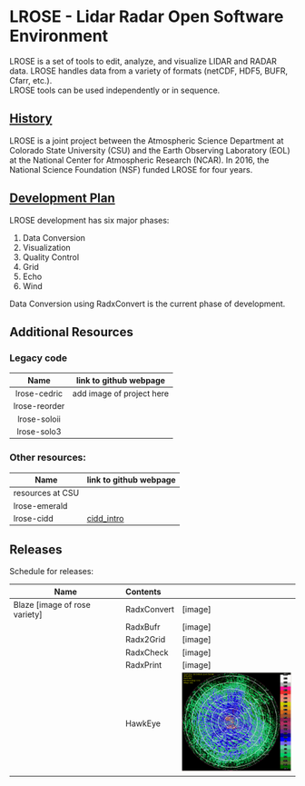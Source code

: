 # LROSE - Lidar Radar Open Software Environment

LROSE is a set of tools to edit, analyze, and visualize LIDAR and RADAR 
data.  LROSE handles data from a variety of formats (netCDF, HDF5, BUFR, Cfarr, etc.).  
LROSE tools can be used independently or in sequence.    
  
## [History](https://www.eol.ucar.edu/content/lidar-radar-open-software-environment)

LROSE is a joint project between the Atmospheric Science Department at Colorado State University (CSU) and the Earth Observing 
Laboratory (EOL) at the National Center for Atmospheric Research (NCAR). 
In 2016, the National Science Foundation (NSF) funded LROSE for four years.

 
## [Development Plan](docs/plan_draft.md)

LROSE development has six major phases:
1. Data Conversion
2. Visualization
3. Quality Control 
4. Grid
5. Echo
6. Wind

 Data Conversion using RadxConvert is the current phase of development. 

## Additional Resources

### Legacy code

| Name | link to github webpage |
|:-----:|:-------------------------:|
| lrose-cedric |  add image of project here  |
| lrose-reorder | |
| lrose-soloii | |
| lrose-solo3  | |


### Other resources:

| Name | link to github webpage |
|------|------------------------|
| resources at CSU | |
| lrose-emerald| |
| lrose-cidd| [cidd_intro](./cidd/user_manual/cidd_intro.html) |



## Releases
Schedule for releases:

| Name       |  Contents |  |
|------------|:--------------------|:----------|
| Blaze [image of rose variety] | RadxConvert |[image]|
|               | RadxBufr |[image]|
|               | Radx2Grid |[image]|
|               | RadxCheck |[image]|
|               | RadxPrint |[image]|
|               | HawkEye |<img src="docs/images/hawkeye_screen_shot.png" width="200">|
